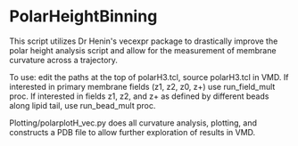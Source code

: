 # PolarHeightBinning

This script utilizes Dr Henin's vecexpr package to drastically improve the polar height analysis script and allow for the measurement of membrane curvature across a trajectory.

To use: edit the paths at the top of polarH3.tcl, source polarH3.tcl in VMD. If interested in primary membrane fields (z1, z2, z0, z+) use run_field_mult proc. If interested in fields z1, z2, and z+ as defined by different beads along lipid tail, use run_bead_mult proc. 

Plotting/polarplotH_vec.py does all curvature analysis, plotting, and constructs a PDB file to allow further exploration of results in VMD.
